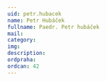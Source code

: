 ```yaml
---
uid: petr.hubacek
name: Petr Hubáček
fullname: Paedr. Petr hubáček
mail: 
category: 
img: 
description: 
ordpraha: 
ordcan: 42
---
```




